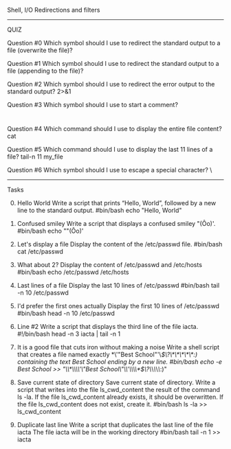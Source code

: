 Shell, I/O Redirections and filters

---------------------------------
QUIZ

Question #0
Which symbol should I use to redirect the standard output to a file (overwrite the file)?
>

Question #1
Which symbol should I use to redirect the standard output to a file (appending to the file)?
>>

Question #2
Which symbol should I use to redirect the error output to the standard output?
2>&1

Question #3
Which symbol should I use to start a comment?
#

Question #4
Which command should I use to display the entire file content?
cat

Question #5
Which command should I use to display the last 11 lines of a file?
tail-n 11 my_file

Question #6
Which symbol should I use to escape a special character?
\

---------------------------------
Tasks

0. Hello World
Write a script that prints “Hello, World”, followed by a new line to the standard output.
#bin/bash
echo "Hello, World"

1. Confused smiley
Write a script that displays a confused smiley "(Ôo)'.
#bin/bash
echo "\"(Ôo)'

2. Let's display a file
Display the content of the /etc/passwd file.
#bin/bash
cat /etc/passwd

3. What about 2?
Display the content of /etc/passwd and /etc/hosts
#bin/bash
echo /etc/passwd /etc/hosts

4. Last lines of a file
Display the last 10 lines of /etc/passwd
#bin/bash
tail -n 10 /etc/passwd

5. I'd prefer the first ones actually
Display the first 10 lines of /etc/passwd
#bin/bash
head -n 10 /etc/passwd

6. Line #2
Write a script that displays the third line of the file iacta.
#!/bin/bash
head -n 3 iacta | tail -n 1

7. It is a good file that cuts iron without making a noise
Write a shell script that creates a file named exactly \*\\'"Best School"\'\\*$\?\*\*\*\*\*:) containing the text Best School ending by a new line.
#bin/bash
echo -e Best School >> "\\*\\\\'\"Best School\"\\'\\\\*$\\?\\*\\*\\*\\*\\*:)"

8. Save current state of directory
Save current state of directory. Write a script that writes into the file ls_cwd_content the result of the command ls -la. If the file ls_cwd_content already exists, it should be overwritten. If the file ls_cwd_content does not exist, create it.
#bin/bash
ls -la >> ls_cwd_content

9. Duplicate last line
Write a script that duplicates the last line of the file iacta
The file iacta will be in the working directory
#bin/bash
tail -n 1 >> iacta
